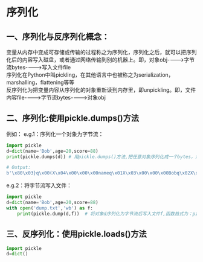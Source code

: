 # 序列化
## 一、序列化与反序列化概念：
变量从内存中变成可存储或传输的过程称之为序列化，序列化之后，就可以把序列化后的内容写入磁盘，或者通过网络传输到别的机器上。即，对象obj---->字节流bytes---->写入文件file    
序列化在Python中叫pickling，在其他语言中也被称之为serialization，marshalling，flattening等等   
反序列化为把变量内容从序列化的对象重新读到内存里，即unpickling。即，文件内容file---->字节流bytes---->对象obj 

## 二、序列化:使用pickle.dumps()方法
例如：
e.g.1：序列化一个对象为字节流：
```python
import pickle
d=dict(name='Bob',age=20,score=88)
print(pickle.dumps(d)) # 用pickle.dumps()方法,把任意对象序列化成一个bytes，然后，就可以把这个bytes写入文件

# Output:
b'\x80\x03}q\x00(X\x04\x00\x00\x00nameq\x01X\x03\x00\x00\x00Bobq\x02X\x03\x00\x00\x00ageq\x03K\x14X\x05\x00\x00\x00scoreq\x04KXu.'
```
e.g.2：将字节流写入文件：
```python
import pickle
d=dict(name='Bob',age=20,score=88)
with open('dump.txt','wb') as f:
    print(pickle.dump(d,f))  # 将对象d序列化为字节流后写入文件f,函数格式为：pickle.dump(obj, file, protocol=None, *, fix_imports=True)

```


## 三、反序列化：使用pickle.loads()方法

```python
import pickle
d=dict()
``` 